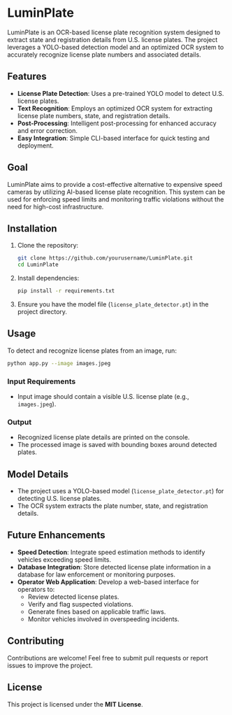 # LuminPlate

LuminPlate is an OCR-based license plate recognition system designed to extract state and registration details from U.S. license plates. The project leverages a YOLO-based detection model and an optimized OCR system to accurately recognize license plate numbers and associated details.

## Features
- **License Plate Detection**: Uses a pre-trained YOLO model to detect U.S. license plates.
- **Text Recognition**: Employs an optimized OCR system for extracting license plate numbers, state, and registration details.
- **Post-Processing**: Intelligent post-processing for enhanced accuracy and error correction.
- **Easy Integration**: Simple CLI-based interface for quick testing and deployment.

## Goal
LuminPlate aims to provide a cost-effective alternative to expensive speed cameras by utilizing AI-based license plate recognition. This system can be used for enforcing speed limits and monitoring traffic violations without the need for high-cost infrastructure.

## Installation

1. Clone the repository:
   ```bash
   git clone https://github.com/yourusername/LuminPlate.git
   cd LuminPlate
   ```
2. Install dependencies:
   ```bash
   pip install -r requirements.txt
   ```
3. Ensure you have the model file (`license_plate_detector.pt`) in the project directory.

## Usage

To detect and recognize license plates from an image, run:

```bash
python app.py --image images.jpeg
```

### Input Requirements
- Input image should contain a visible U.S. license plate (e.g., `images.jpeg`).

### Output
- Recognized license plate details are printed on the console.
- The processed image is saved with bounding boxes around detected plates.

## Model Details
- The project uses a YOLO-based model (`license_plate_detector.pt`) for detecting U.S. license plates.
- The OCR system extracts the plate number, state, and registration details.

## Future Enhancements
- **Speed Detection**: Integrate speed estimation methods to identify vehicles exceeding speed limits.
- **Database Integration**: Store detected license plate information in a database for law enforcement or monitoring purposes.
- **Operator Web Application**: Develop a web-based interface for operators to:
  - Review detected license plates.
  - Verify and flag suspected violations.
  - Generate fines based on applicable traffic laws.
  - Monitor vehicles involved in overspeeding incidents.

## Contributing
Contributions are welcome! Feel free to submit pull requests or report issues to improve the project.

## License
This project is licensed under the **MIT License**.
